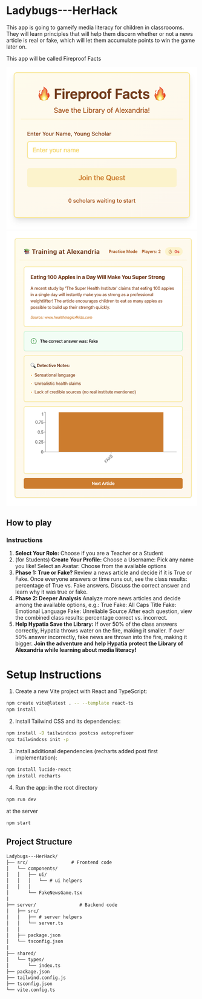 # Ladybugs---HerHack 
This app is going to gameify media literacy for children in classroooms. They will learn principles that will help them discern whether or not a news article is real or fake, which will let them accumulate points to win the game later on. 

This app will be called Fireproof Facts

![Join the Quest Screenshot](screenshots/start-screenshot.png)
![Fireproof Facts Game Screenshot](screenshots/apples-screenshot.png)


## How to play

### Instructions
1. **Select Your Role:** Choose if you are a Teacher or a Student
2. (for Students) **Create Your Profile:**
Choose a Username: Pick any name you like!
Select an Avatar: Choose from the available options
3. **Phase 1: True or Fake?**
Review a news article and decide if it is True or Fake.
Once everyone answers or time runs out, see the class results: percentage of True vs. Fake answers.
Discuss the correct answer and learn why it was true or fake.
4. **Phase 2: Deeper Analysis**
Analyze more news articles and decide among the available options, e.g.:
True
Fake: All Caps Title
Fake: Emotional Language
Fake: Unreliable Source
After each question, view the combined class results: percentage correct vs. incorrect.
5. **Help Hypatia Save the Library:**
If over 50% of the class answers correctly, Hypatia throws water on the fire, making it smaller.
If over 50% answer incorrectly, fake news are thrown into the fire, making it bigger.
**Join the adventure and help Hypatia protect the Library of Alexandria while learning about media literacy!**



# Setup Instructions

1. Create a new Vite project with React and TypeScript:
```bash
npm create vite@latest . -- --template react-ts
npm install
```

2. Install Tailwind CSS and its dependencies:
```bash
npm install -D tailwindcss postcss autoprefixer
npx tailwindcss init -p
```

3. Install additional dependencies (recharts added post first implementation):
```bash
npm install lucide-react
npm install recharts 
```

4. Run the app:
in the root directory
```bash
npm run dev
```

at the server
```bash
npm start
```

## Project Structure

```
Ladybugs---HerHack/
├── src/                # Frontend code
│   └── components/
│   │   ├── ui/
│   │   │   └── # ui helpers
│   │   │
│       └── FakeNewsGame.tsx
|
├── server/                # Backend code
│   ├── src/
│   │   ├── # server helpers
│   │   └── server.ts
│   │
│   ├── package.json
│   └── tsconfig.json
|
├── shared/
│   └── types/
│       └── index.ts
├── package.json
├── tailwind.config.js
├── tsconfig.json
└── vite.config.ts
```
